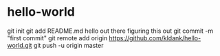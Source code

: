 # hello-world
git init
git add README.md
hello out there 
figuring this out 
git commit -m "first commit"
git remote add origin https://github.com/kldank/hello-world.git
git push -u origin master
